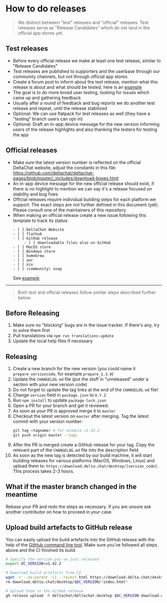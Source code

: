 # How to do releases

> We distinct between "test" releases and "official" releases. Test releases
> serve as "Release Candidates" which do not land in the official app stores
> yet.

## Test releases

- Before every official release we make at least one test release, similar to
  "Release Candidates"
- Test releases are published to supporters and the userbase through our
  community channels, but not through official app stores
- Create a forum post to inform about the test release, mention what this
  release is about and what should be tested, here is an
  [example](https://support.delta.chat/t/help-testing-the-upcoming-1-41-x-release/2793)
- The goal is to do more broad user testing, looking for issues which came up
  and gathering feedback
- Usually after a round of feedback and bug reports we do another test release
  and repeat, until the release stabilized
- Optional: We can use flatpack for test releases as well (they have a
  "testing" branch users can opt-in)
- Optional: Draft an in-app device message for the new version informing users
  of the release highlights and also thanking the testers for testing the app

## Official releases

- Make sure the latest version number is reflected on the official DeltaChat
  website, adjust the constants in this file:
  https://github.com/deltachat/deltachat-pages/blob/master/_includes/download-boxes.html
- An in-app device message for the new official release should exist, if there
  is no highlight to mention we can say it's a release focused on stability and
  bug fixes
- Official releases require individual building steps for each platform we
  support. The exact steps are not further defined in this document (yet).
  Please consult one of the maintainers of this repository
- When making an official release create a new issue following this template to
  track its status:
  ```
  - [ ] DeltaChat Website
  - [ ] flathub
  - [ ] GitHub release
       - [ ] downloadable files also on GitHub
  - [ ] MacOS store
  - [ ] Windows store
  - [ ] homebrew
  - [ ] aur
  - [ ] nix
  - [ ] (community) snap
  ```
  See [example](https://github.com/deltachat/deltachat-desktop/issues/3582)

---

> Both test and official releases follow similar steps described further below.

## Before Releasing

1. Make sure no "blocking" bugs are in the issue tracker. If there's any, try
   to solve them first
2. Pull translations via `npm run translations-update`
3. Update the local help files if necessary

## Releasing

1. Create a new branch for the new version (you could name it
   `prepare_versioncode`, for example `prepare_1.3.0`)
2. Update the `CHANGELOG.md` file (put the stuff in "unreleased" under a
   section with your new version code)
3. Do not forget to update the tag links at the end of the `CHANGELOG.md` file!
4. Change `version` field in `package.json` to `X.Y.Z`
5. Run `npm install` to update `package-lock.json`
6. Open a PR for your branch and get it reviewed.
7. As soon as your PR is approved merge it to `master`
8. Checkout the latest version on `master` after merging. Tag the latest commit
   with your version number:
   ```bash
   git tag <tagname> # for example v1.43.2
   git push origin master --tags
   ```
9. After the PR is merged create a GitHub release for your tag. Copy the
   relevant part of the `CHANGELOG.md` file into the description field
10. As soon as the new tag is detected by our build machine, it will start
    building releases for various platforms (MacOS, Windows, Linux) and upload
    them to: `https://download.delta.chat/desktop/[version_code]`. This process
    takes 2-3 hours.

## What if the master branch changed in the meantime

Rebase your PR and redo the steps as necessary. If you are unsure ask another
contributor on how to proceed in your case.

## Upload build artefacts to GitHub release

You can easily upload the build artefacts into the GitHub release with the help
of the [GitHub command line tool](https://cli.github.com/). Make sure you've
followed all steps above and the CI finished its build.

```bash
# Specify the version you've just released
export DC_VERSION=v1.42.2

# Download build artefacts from CI
wget -r --no-parent -l1 --reject html https://download.delta.chat/desktop/$DC_VERSION
rm download.delta.chat/desktop/$DC_VERSION/*index.html*

# Upload them to the GitHub release
gh release upload -R deltachat/deltachat-desktop $DC_VERSION download.delta.chat/desktop/$DC_VERSION/*
```
